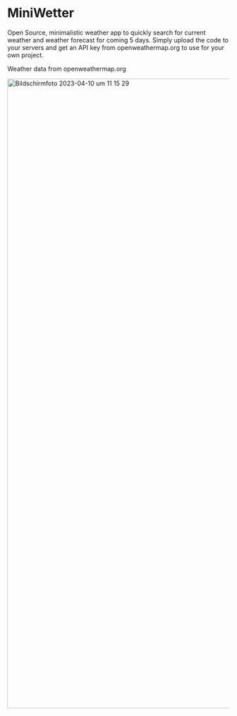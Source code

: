 # MiniWetter

Open Source, minimalistic weather app to quickly search for current weather and weather forecast for coming 5 days.
Simply upload the code to your servers and get an API key from openweathermap.org to use for your own project.

Weather data from openweathermap.org


<img width="1427" alt="Bildschirm­foto 2023-04-10 um 11 15 29" src="https://user-images.githubusercontent.com/16246095/230872588-70fb3cd8-a67d-4665-be66-3051c471063d.png">
